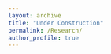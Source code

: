 ```yaml
---
layout: archive
title: "Under Construction"
permalink: /Research/
author_profile: true
---
```


<!-- {% if site.author.googlescholar %}-->
<!--   <div class="wordwrap">You can also find my articles on <a href="{{site.author.googlescholar}}">my Google Scholar profile</a>.</div>-->
<!-- {% endif %}-->

<!-- {% include base_path %}-->

<!-- {% for post in site.publications reversed %}-->
<!--   {% include archive-single.html %}-->
<!-- {% endfor %}-->
